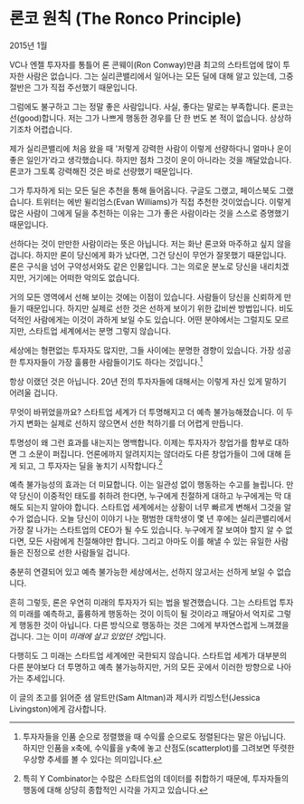 # 론코 원칙 (The Ronco Principle)

2015년 1월

VC나 엔젤 투자자를 통틀어 론 콘웨이(Ron Conway)만큼 최고의 스타트업에 많이 투자한 사람은 없습니다. 그는 실리콘밸리에서 일어나는 모든 딜에 대해 알고 있는데, 그중 절반은 그가 직접 주선했기 때문입니다.

그럼에도 불구하고 그는 정말 좋은 사람입니다. 사실, 좋다는 말로는 부족합니다. 론코는 선(good)합니다. 저는 그가 나쁘게 행동한 경우를 단 한 번도 본 적이 없습니다. 상상하기조차 어렵습니다.

제가 실리콘밸리에 처음 왔을 때 '저렇게 강력한 사람이 이렇게 선량하다니 얼마나 운이 좋은 일인가'라고 생각했습니다. 하지만 점차 그것이 운이 아니라는 것을 깨달았습니다. 론코가 그토록 강력해진 것은 바로 선량했기 때문입니다.

그가 투자하게 되는 모든 딜은 추천을 통해 들어옵니다. 구글도 그랬고, 페이스북도 그랬습니다. 트위터는 에반 윌리엄스(Evan Williams)가 직접 추천한 것이었습니다. 이렇게 많은 사람이 그에게 딜을 추천하는 이유는 그가 좋은 사람이라는 것을 스스로 증명했기 때문입니다.

선하다는 것이 만만한 사람이라는 뜻은 아닙니다. 저는 화난 론코와 마주하고 싶지 않을 겁니다. 하지만 론이 당신에게 화가 났다면, 그건 당신이 무언가 잘못했기 때문입니다. 론은 구식을 넘어 구약성서와도 같은 인물입니다. 그는 의로운 분노로 당신을 내리치겠지만, 거기에는 어떠한 악의도 없습니다.

거의 모든 영역에서 선해 보이는 것에는 이점이 있습니다. 사람들이 당신을 신뢰하게 만들기 때문입니다. 하지만 실제로 선한 것은 선하게 보이기 위한 값비싼 방법입니다. 비도덕적인 사람에게는 이것이 과하게 보일 수도 있습니다. 어떤 분야에서는 그럴지도 모르지만, 스타트업 세계에서는 분명 그렇지 않습니다.

세상에는 형편없는 투자자도 많지만, 그들 사이에는 분명한 경향이 있습니다. 가장 성공한 투자자들이 가장 훌륭한 사람들이기도 하다는 것입니다.[^1]

항상 이랬던 것은 아닙니다. 20년 전의 투자자들에 대해서는 이렇게 자신 있게 말하기 어려울 겁니다.

무엇이 바뀌었을까요? 스타트업 세계가 더 투명해지고 더 예측 불가능해졌습니다. 이 두 가지 변화는 실제로 선하지 않으면서 선한 척하기를 더 어렵게 만듭니다.

투명성이 왜 그런 효과를 내는지는 명백합니다. 이제는 투자자가 창업가를 함부로 대하면 그 소문이 퍼집니다. 언론에까지 알려지지는 않더라도 다른 창업가들이 그에 대해 듣게 되고, 그 투자자는 딜을 놓치기 시작합니다.[^2]

예측 불가능성의 효과는 더 미묘합니다. 이는 일관성 없이 행동하는 수고를 늘립니다. 만약 당신이 이중적인 태도를 취하려 한다면, 누구에게 친절하게 대하고 누구에게는 막 대해도 되는지 알아야 합니다. 스타트업 세계에서는 상황이 너무 빠르게 변해서 그것을 알 수가 없습니다. 오늘 당신이 이야기 나눈 평범한 대학생이 몇 년 후에는 실리콘밸리에서 가장 잘 나가는 스타트업의 CEO가 될 수도 있습니다. 누구에게 잘 보여야 할지 알 수 없다면, 모든 사람에게 친절해야만 합니다. 그리고 아마도 이를 해낼 수 있는 유일한 사람들은 진정으로 선한 사람들일 겁니다.

충분히 연결되어 있고 예측 불가능한 세상에서는, 선하지 않고서는 선하게 보일 수 없습니다.

흔히 그렇듯, 론은 우연히 미래의 투자자가 되는 법을 발견했습니다. 그는 스타트업 투자의 미래를 예측하고, 훌륭하게 행동하는 것이 이득이 될 것이라고 깨달아서 억지로 그렇게 행동한 것이 아닙니다. 다른 방식으로 행동하는 것은 그에게 부자연스럽게 느껴졌을 겁니다. 그는 이미 *미래에 살고 있었던 것*입니다.

다행히도 그 미래는 스타트업 세계에만 국한되지 않습니다. 스타트업 세계가 대부분의 다른 분야보다 더 투명하고 예측 불가능하지만, 거의 모든 곳에서 이러한 방향으로 나아가는 추세입니다.

이 글의 초고를 읽어준 샘 알트만(Sam Altman)과 제시카 리빙스턴(Jessica Livingston)에게 감사합니다.

[^1]: 투자자들을 인품 순으로 정렬했을 때 수익률 순으로도 정렬된다는 말은 아닙니다. 하지만 인품을 x축에, 수익률을 y축에 놓고 산점도(scatterplot)를 그려보면 뚜렷한 우상향 추세를 볼 수 있다는 의미입니다.
[^2]: 특히 Y Combinator는 수많은 스타트업의 데이터를 취합하기 때문에, 투자자들의 행동에 대해 상당히 종합적인 시각을 가지고 있습니다.